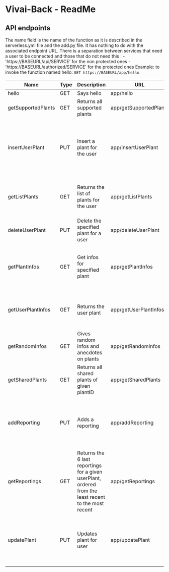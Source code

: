 # Vivai-Back - ReadMe

## API endpoints
The name field is the name of the function as it is described in the serverless.yml file and the add.py file. It has nothing to do with the associated endpoint URL.
There is a separation between services that need a user to be connected and those that do not need this :
    - 'https://BASEURL/api/SERVICE' for the non protected ones
    - 'https://BASEURL/authorized/SERVICE' for the protected ones
Example: to invoke the function named hello: `GET https://BASEURL/app/hello`


| Name              | Type | Description                            | URL             | Parameters         | Example response                                                                                                                      |
|-------------------|------|----------------------------------------|-----------------|--------------------|-------------------------------------------------------------------------------------------------------------------------------|
| hello             | GET  | Says hello                             | app/hello       | null               | {"message": "Hello world !"} |
| getSupportedPlants | GET  | Returns all supported plants | app/getSupportedPlants | null | [{"species": "Basilic", "websiteUrl": "http://basilic.fr"}, {...}] |
| insertUserPlant       | PUT  | Insert a plant for the user | app/insertUserPlant | userId(string), species(string) (**REQUIRED**), nickname(string), location(string), temperature(string), sunExpo(string), shared(boolean) (**OPTIONAL**)  | {"userPlantId" : "9acb5af3-40c3-485d-b6a0-d2f48a5dac80", "plantId" : "219bd212-2b5a-495f-b090-3fe4ad69c952"} |
| getListPlants    | GET   | Returns the list of plants for the user   | app/getListPlants | userId : id of the user (**REQUIRED**)  | [{"id": "d71cda2b-b329-4fcd-9daa-e1fe5be374cc", "plantId": "9acb5af3-40c3-485d-b6a0-d2f48a5dac80", "userId": "9acb5af3-40c3-485d-b6a0-d2f48a5dac80", "nickname": "NULL", "location": "NULL", "temperature": "NULL", "sunExpo": "NULL", "shared": false, "picUrl": "http://basilic.png", "species": "Basilic"}, {...}] |
| deleteUserPlant | PUT | Delete the specified plant for a user | app/deleteUserPlant | userId(string), userPlantId(string) | {"Message": "Plant successfully deleted} |
| getPlantInfos | GET | Get infos for specified plant | app/getPlantInfos | plantId(string) | {"careLevel": "Modéré", "coldResistance": "Fragile", "family": "Lamiacées", "growth": "Juillet", "heightMature": "0,15 à 1 m", "picUrl": "https://media.ooreka.fr/public/image/plant/16/mainImage-source-9167557.jpg","species": "Basilic", "sunNeed": "Soleil", "waterNeed": "Moyen", "widthMature": "0,7 à 1,2 m" } |
| getUserPlantInfos  | GET   | Returns the user plant | app/getUserPlantInfos | userId(string), userPlantId(string) (**REQUIRED**)  | {"id": "d71cda2b-b329-4fcd-9daa-e1fe5be374cc", "plantId": "9acb5af3-40c3-485d-b6a0-d2f48a5dac80", "userId": "9acb5af3-40c3-485d-b6a0-d2f48a5dac80", "nickname": "NULL", "location": "NULL", "temperature": "NULL", "sunExpo": "NULL", "shared": false, "picUrl": "http://basilic.png", "species": "Basilic"} |
| getRandomInfos | GET | Gives random infos and anecdotes on plants | app/getRandomInfos | | {"Info": "Le basilic vient du nom latin..."} |
| getSharedPlants | GET | Returns all shared plants of given plantID | app/getSharedPlants | plantId(string) | [{"id": "8943799a-9228-4fac-9b35-33409ad7cb2e", "plantId": "9acb5af3-40c3-485d-b6a0-d2f48a5dac80", "userId": "f734bc6d-b516-404a-8bdb-21a26f3a85fb", "nickname": "Henry", "location": "Jardin", "temperature": "17,5°C - 20°C","sunExpo": "2", "species": "Basilic"}] | 
| addReporting | PUT | Adds a reporting | app/addReporting | userPlantId(string) (**REQUIRED**), water(bool), prune(bool), repotting(bool), harvest(bool), comment(string) (**OPTIONAL**) | {"Message": "Success"} |
| getReportings | GET | Returns the 6 last reportings for a given userPlant, ordered from the least recent to the most recent | app/getReportings | userPlantId(string) (**REQUIRED**) | [{"date": "2020-05-04", "water": true, "prune": false, "repotting": false, "harvest": true, "comment": "Petit commentaire plutôt sympa"}, {...}] |
| updatePlant | PUT | Updates plant for user | app/updatePlant | userPlantId(string), userId(string), nickname(string), location(string), temperature(string), sunExpo(string), shared(boolean) (**REQUIRED**) | {"Message": "Update Success"} |
